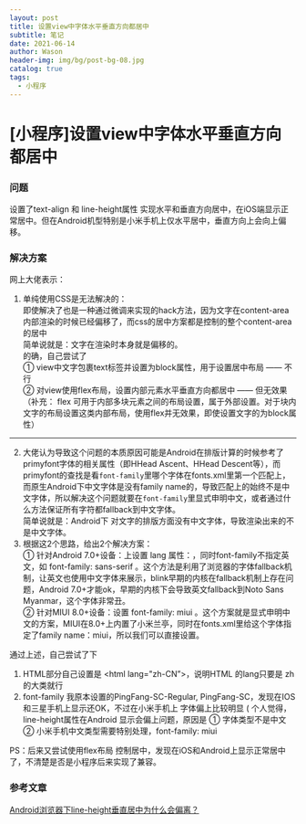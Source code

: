 ```yaml
---
layout: post
title: 设置view中字体水平垂直方向都居中
subtitle: 笔记
date: 2021-06-14
author: Wason
header-img: img/bg/post-bg-08.jpg
catalog: true
tags:
  - 小程序
---
```


# \[小程序\]设置view中字体水平垂直方向都居中 #
### 问题 ###  
设置了text-align 和 line-height属性 实现水平和垂直方向居中，在iOS端显示正常居中。但在Android机型特别是小米手机上仅水平居中，垂直方向上会向上偏移。  

### 解决方案 ###
网上大佬表示： 

1. 单纯使用CSS是无法解决的：  
即使解决了也是一种通过微调来实现的hack方法，因为文字在content-area内部渲染的时候已经偏移了，而css的居中方案都是控制的整个content-area的居中  
简单说就是：文字在渲染时本身就是偏移的。  
的确，自己尝试了  
① view中文字包裹text标签并设置为block属性，用于设置居中布局 —— 不行  
② 对view使用flex布局，设置内部元素水平垂直方向都居中 —— 但无效果  
（补充： flex 可用于内部多块元素之间的布局设置，属于外部设置。对于块内文字的布局设置这类内部布局，使用flex并无效果，即使设置文字的为block属性）  

---
2. 大佬认为导致这个问题的本质原因可能是Android在排版计算的时候参考了primyfont字体的相关属性（即HHead Ascent、HHead Descent等），而primyfont的查找是看`font-family`里哪个字体在fonts.xml里第一个匹配上，而原生Android下中文字体是没有family name的，导致匹配上的始终不是中文字体，所以解决这个问题就要在`font-family`里显式申明中文，或者通过什么方法保证所有字符都fallback到中文字体。  
简单说就是：Android下 对文字的排版方面没有中文字体，导致渲染出来的不是中文字体。  
3. 根据这2个思路，给出2个解决方案：  
① 针对Android 7.0+设备：<html>上设置 lang 属性：<html lang="zh-cmn-Hans">，同时font-family不指定英文，如 font-family: sans-serif 。这个方法是利用了浏览器的字体fallback机制，让英文也使用中文字体来展示，blink早期的内核在fallback机制上存在问题，Android 7.0+才能ok，早期的内核下会导致英文fallback到Noto Sans Myanmar，这个字体非常丑。  
② 针对MIUI 8.0+设备：设置 font-family: miui 。这个方案就是显式申明中文的方案，MIUI在8.0+上内置了小米兰亭，同时在fonts.xml里给这个字体指定了family name：miui，所以我们可以直接设置。  

通过上述，自己尝试了下  
1. HTML部分自己设置是 <html lang="zh-CN”>，说明HTML 的lang只要是 zh的大类就行
2. font-family 我原本设置的PingFang-SC-Regular, PingFang-SC，发现在IOS和三星手机上显示还OK，不过在小米手机上 字体偏上比较明显
( 个人觉得，line-height属性在Android 显示会偏上问题，原因是
① 字体类型不是中文
② 小米手机中文类型需要特别处理，font-family: miui

PS：后来又尝试使用flex布局 控制居中，发现在iOS和Android上显示正常居中了，不清楚是否是小程序后来实现了兼容。  

### 参考文章 ###
[ Android浏览器下line-height垂直居中为什么会偏离？][1]

[1]: https://www.zhihu.com/question/39516424
